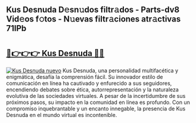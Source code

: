 ## Kus Desnuda D𝚎sn𝚞dos filtr𝚊dos - Parts-dv8 Vid𝚎os f𝚘tos - N𝚞evas filtr𝚊ciones atr𝚊ctivas 71lPb

# <h2><a href="http://mb1w3sl.tromn.icu/?c=Kus+Desnuda">🔗👉👉👉 Kus Desnuda 🔗🔗</a></h2>

[![Kus Desnuda nuevo](https://i.imgur.com/pEAQMta.gif)](http://mb1w3sl.tromn.icu/?c=Kus+Desnuda)
Kus Desnuda, una personalidad multifacética y enigmática, desafía la comprensión fácil. Su innovador estilo de comunicación en línea ha cautivado y enfurecido a sus seguidores, encendiendo debates sobre ética, autorrepresentación y la naturaleza evolutiva de las sociedades virtuales. A pesar de la incertidumbre de sus próximos pasos, su impacto en la comunidad en línea es profundo. Con un compromiso inquebrantable y un encanto innegable, la presencia de Kus Desnuda en el mundo virtual es incontenible.
